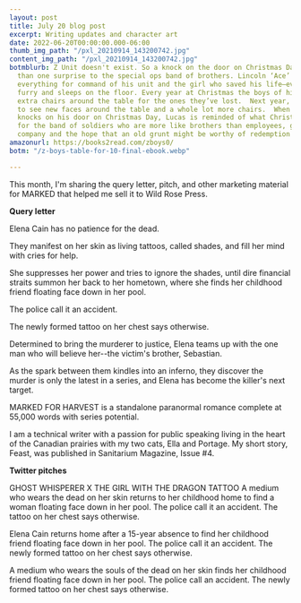 ```yaml
---
layout: post
title: July 20 blog post
excerpt: Writing updates and character art
date: 2022-06-20T00:00:00.000-06:00
thumb_img_path: "/pxl_20210914_143200742.jpg"
content_img_path: "/pxl_20210914_143200742.jpg"
botmblurb: Z Unit doesn't exist. So a knock on the door on Christmas Day brings more
  than one surprise to the special ops band of brothers. Lincoln ‘Ace’ Kelly has traded
  everything for command of his unit and the girl who saved his life—even if she’s
  furry and sleeps on the floor. Every year at Christmas the boys of his unit put
  extra chairs around the table for the ones they’ve lost.  Next year, Lucas expects
  to see new faces around the table and a whole lot more chairs.  When Hadleigh Rawson
  knocks on his door on Christmas Day, Lucas is reminded of what Christmas is about—gratitude
  for the band of soldiers who are more like brothers than employees, good food, better
  company and the hope that an old grunt might be worthy of redemption and love.
amazonurl: https://books2read.com/zboys0/
botm: "/z-boys-table-for-10-final-ebook.webp"

---
```

This month, I'm sharing the query letter, pitch, and other marketing material for MARKED that helped me sell it to Wild Rose Press.

**Query letter**

Elena Cain has no patience for the dead. 

They manifest on her skin as living tattoos, called shades, and fill her mind with cries for help.

She suppresses her power and tries to ignore the shades, until dire financial straits summon her back to her hometown, where she finds her childhood friend floating face down in her pool. 

The police call it an accident.

The newly formed tattoo on her chest says otherwise.

Determined to bring the murderer to justice, Elena teams up with the one man who will believe her--the victim's brother, Sebastian. 

As the spark between them kindles into an inferno, they discover the murder is only the latest in a series, and Elena has become the killer's next target.

MARKED FOR HARVEST is a standalone paranormal romance complete at 55,000 words with series potential. 

I am a technical writer with a passion for public speaking living in the heart of the Canadian prairies with my two cats, Ella and Portage. My short story, Feast, was published in Sanitarium Magazine, Issue #4.

**Twitter pitches**

GHOST WHISPERER X THE GIRL WITH THE DRAGON TATTOO A medium who wears the dead on her skin returns to her childhood home to find a woman floating face down in her pool. The police call it an accident. The tattoo on her chest says otherwise.

Elena Cain returns home after a 15-year absence to find her childhood friend floating face down in her pool. The police call it an accident. The newly formed tattoo on her chest says otherwise.

A medium who wears the souls of the dead on her skin finds her childhood friend floating face down in her pool. The police call an accident. The newly formed tattoo on her chest says otherwise.
